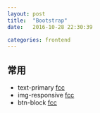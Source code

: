 ```yaml
---
layout: post
title:  "Bootstrap"
date:   2016-10-28 22:30:39

categories: frontend
---
```




## 常用

  * text-primary   [fcc](https://www.freecodecamp.com/challenges/ditch-custom-css-for-bootstrap)
  * img-responsive [fcc](https://www.freecodecamp.com/challenges/ditch-custom-css-for-bootstrap)
  * btn-block      [fcc](https://www.freecodecamp.com/challenges/use-spans-for-inline-elements)
  
